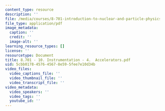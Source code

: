 ```yaml
---
content_type: resource
description: ''
file: /media/courses/8-701-introduction-to-nuclear-and-particle-physics-fall-2020/8701-10-instrumentation-4-accelerators.pdf
file_type: application/pdf
image_metadata:
  caption: ''
  credit: ''
  image-alt: ''
learning_resource_types: []
license: ''
resourcetype: Document
title: 8.701 - 10. Instrumentation - 4.  Accelerators.pdf
uid: 5cbb0178-4576-4567-8e59-5fee7e10d34b
video_files:
  video_captions_file: ''
  video_thumbnail_file: ''
  video_transcript_file: ''
video_metadata:
  video_speakers: ''
  video_tags: ''
  youtube_id: ''
---
```

